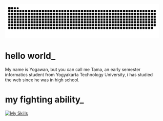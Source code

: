<picture>
  <source
    media="(prefers-color-scheme: dark)"
    srcset="https://raw.githubusercontent.com/platane/snk/output/github-contribution-grid-snake-dark.svg"
  />
  <source
    media="(prefers-color-scheme: light)"
    srcset="https://raw.githubusercontent.com/platane/snk/output/github-contribution-grid-snake.svg"
  />
  <img
    alt="github contribution grid snake animation"
    src="https://raw.githubusercontent.com/platane/snk/output/github-contribution-grid-snake.svg"
  />
</picture>

<h1>hello world_</h1>
<p>My name is Yogawan, but you can call me Tama, an early semester informatics student from Yogyakarta Technology University, i has studied the web since he was in high school.</p>

<h1>my fighting ability_</h1>

[![My Skills](https://skillicons.dev/icons?i=html,css,js,typescript,react,nodejs,next,python,bootstrap,tailwind,netlify,vercel,replit)](https://skillicons.dev)
